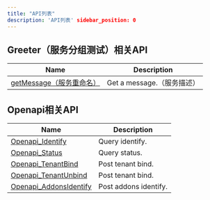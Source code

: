 ```yaml
---
title: "API列表"
description: 'API列表' sidebar_position: 0
---
```


## Greeter（服务分组测试）相关API

| Name |  Description | 
| ---- |  ----------- | 
| [getMessage（服务重命名）](./method_getMessage（服务重命名）)|  Get a message.（服务描述） |

## Openapi相关API

| Name |  Description | 
| ---- |  ----------- | 
| [Openapi_Identify](./method_Openapi_Identify)|  Query identify. |
| [Openapi_Status](./method_Openapi_Status)|  Query status. |
| [Openapi_TenantBind](./method_Openapi_TenantBind)|  Post tenant bind. |
| [Openapi_TenantUnbind](./method_Openapi_TenantUnbind)|  Post tenant bind. |
| [Openapi_AddonsIdentify](./method_Openapi_AddonsIdentify)|  Post addons identify. |
